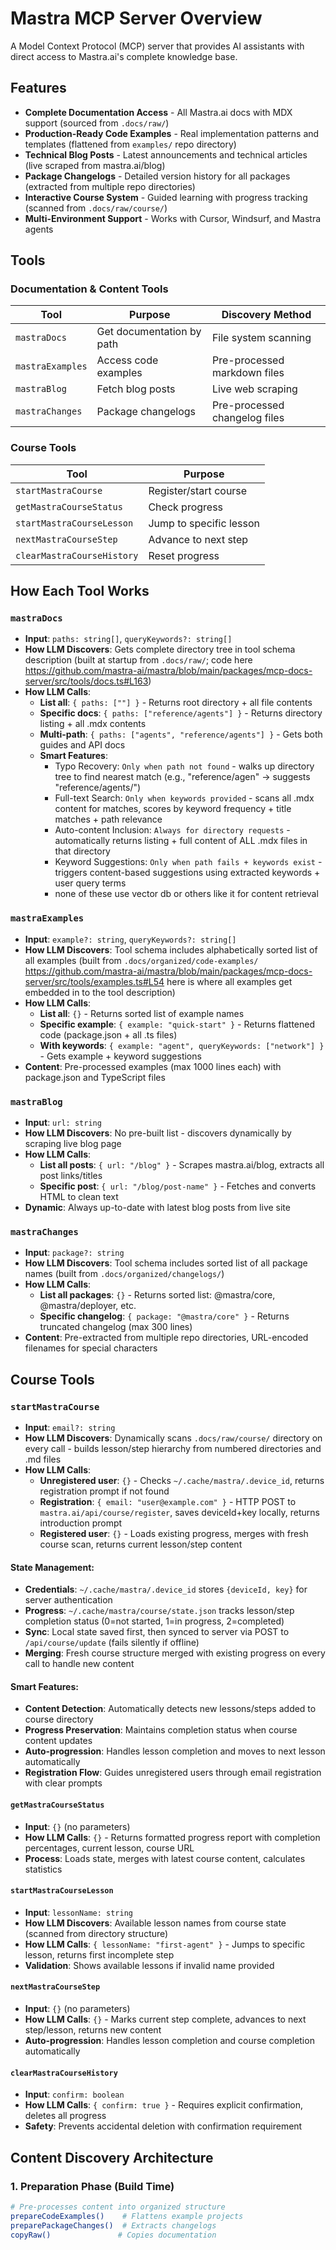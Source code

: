 # Mastra MCP Server Overview

A Model Context Protocol (MCP) server that provides AI assistants with direct access to Mastra.ai's complete knowledge base.

## Features

- **Complete Documentation Access** - All Mastra.ai docs with MDX support (sourced from `.docs/raw/`)
- **Production-Ready Code Examples** - Real implementation patterns and templates (flattened from `examples/` repo directory)
- **Technical Blog Posts** - Latest announcements and technical articles (live scraped from mastra.ai/blog)
- **Package Changelogs** - Detailed version history for all packages (extracted from multiple repo directories)
- **Interactive Course System** - Guided learning with progress tracking (scanned from `.docs/raw/course/`)
- **Multi-Environment Support** - Works with Cursor, Windsurf, and Mastra agents

## Tools

### Documentation & Content Tools

| Tool | Purpose | Discovery Method |
|------|---------|------------------|
| `mastraDocs` | Get documentation by path | File system scanning |
| `mastraExamples` | Access code examples | Pre-processed markdown files |
| `mastraBlog` | Fetch blog posts | Live web scraping |
| `mastraChanges` | Package changelogs | Pre-processed changelog files |

### Course Tools

| Tool | Purpose |
|------|---------|
| `startMastraCourse` | Register/start course |
| `getMastraCourseStatus` | Check progress |
| `startMastraCourseLesson` | Jump to specific lesson |
| `nextMastraCourseStep` | Advance to next step |
| `clearMastraCourseHistory` | Reset progress |

## How Each Tool Works

### `mastraDocs`
- **Input**: `paths: string[]`, `queryKeywords?: string[]`
- **How LLM Discovers**: Gets complete directory tree in tool schema description (built at startup from `.docs/raw/`; code here https://github.com/mastra-ai/mastra/blob/main/packages/mcp-docs-server/src/tools/docs.ts#L163)
- **How LLM Calls**: 
  - **List all**: `{ paths: [""] }` - Returns root directory + all file contents
  - **Specific docs**: `{ paths: ["reference/agents"] }` - Returns directory listing + all .mdx contents
  - **Multi-path**: `{ paths: ["agents", "reference/agents"] }` - Gets both guides and API docs
  - **Smart Features**: 
    - Typo Recovery: `Only when path not found` - walks up directory tree to find nearest match (e.g., "reference/agen" → suggests "reference/agents/")
    - Full-text Search: `Only when keywords provided` - scans all .mdx content for matches, scores by keyword frequency + title matches + path relevance
    - Auto-content Inclusion: `Always for directory requests` - automatically returns listing + full content of ALL .mdx files in that directory
    - Keyword Suggestions: `Only when path fails + keywords exist` - triggers content-based suggestions using extracted keywords + user query terms 
    - none of these use vector db or others like it for content retrieval

### `mastraExamples`
- **Input**: `example?: string`, `queryKeywords?: string[]`
- **How LLM Discovers**: Tool schema includes alphabetically sorted list of all examples (built from `.docs/organized/code-examples/` https://github.com/mastra-ai/mastra/blob/main/packages/mcp-docs-server/src/tools/examples.ts#L54 here is where all examples get embedded in to the tool description)
- **How LLM Calls**:
  - **List all**: `{}` - Returns sorted list of example names
  - **Specific example**: `{ example: "quick-start" }` - Returns flattened code (package.json + all .ts files)
  - **With keywords**: `{ example: "agent", queryKeywords: ["network"] }` - Gets example + keyword suggestions
- **Content**: Pre-processed examples (max 1000 lines each) with package.json and TypeScript files

### `mastraBlog`
- **Input**: `url: string`
- **How LLM Discovers**: No pre-built list - discovers dynamically by scraping live blog page
- **How LLM Calls**:
  - **List all posts**: `{ url: "/blog" }` - Scrapes mastra.ai/blog, extracts all post links/titles
  - **Specific post**: `{ url: "/blog/post-name" }` - Fetches and converts HTML to clean text
- **Dynamic**: Always up-to-date with latest blog posts from live site

### `mastraChanges`
- **Input**: `package?: string`
- **How LLM Discovers**: Tool schema includes sorted list of all package names (built from `.docs/organized/changelogs/`)
- **How LLM Calls**:
  - **List all packages**: `{}` - Returns sorted list: @mastra/core, @mastra/deployer, etc.
  - **Specific changelog**: `{ package: "@mastra/core" }` - Returns truncated changelog (max 300 lines)
- **Content**: Pre-extracted from multiple repo directories, URL-encoded filenames for special characters

## Course Tools

### `startMastraCourse`

- **Input**: `email?: string`
- **How LLM Discovers**: Dynamically scans `.docs/raw/course/` directory on every call - builds lesson/step hierarchy from numbered directories and .md files
- **How LLM Calls**:
  - **Unregistered user**: `{}` - Checks `~/.cache/mastra/.device_id`, returns registration prompt if not found
  - **Registration**: `{ email: "user@example.com" }` - HTTP POST to `mastra.ai/api/course/register`, saves deviceId+key locally, returns introduction prompt
  - **Registered user**: `{}` - Loads existing progress, merges with fresh course scan, returns current lesson/step content

#### State Management:

- **Credentials**: `~/.cache/mastra/.device_id` stores `{deviceId, key}` for server authentication
- **Progress**: `~/.cache/mastra/course/state.json` tracks lesson/step completion status (0=not started, 1=in progress, 2=completed)
- **Sync**: Local state saved first, then synced to server via POST to `/api/course/update` (fails silently if offline)
- **Merging**: Fresh course structure merged with existing progress on every call to handle new content

#### Smart Features:

- **Content Detection**: Automatically detects new lessons/steps added to course directory
- **Progress Preservation**: Maintains completion status when course content updates
- **Auto-progression**: Handles lesson completion and moves to next lesson automatically
- **Registration Flow**: Guides unregistered users through email registration with clear prompts

#### `getMastraCourseStatus`
- **Input**: `{}` (no parameters)
- **How LLM Calls**: `{}` - Returns formatted progress report with completion percentages, current lesson, course URL
- **Process**: Loads state, merges with latest course content, calculates statistics

#### `startMastraCourseLesson`
- **Input**: `lessonName: string`
- **How LLM Discovers**: Available lesson names from course state (scanned from directory structure)
- **How LLM Calls**: `{ lessonName: "first-agent" }` - Jumps to specific lesson, returns first incomplete step
- **Validation**: Shows available lessons if invalid name provided

#### `nextMastraCourseStep`
- **Input**: `{}` (no parameters)
- **How LLM Calls**: `{}` - Marks current step complete, advances to next step/lesson, returns new content
- **Auto-progression**: Handles lesson completion and course completion automatically

#### `clearMastraCourseHistory`
- **Input**: `confirm: boolean`
- **How LLM Calls**: `{ confirm: true }` - Requires explicit confirmation, deletes all progress
- **Safety**: Prevents accidental deletion with confirmation requirement

## Content Discovery Architecture

### 1. Preparation Phase (Build Time)
```bash
# Pre-processes content into organized structure
prepareCodeExamples()    # Flattens example projects
preparePackageChanges()  # Extracts changelogs  
copyRaw()               # Copies documentation
```